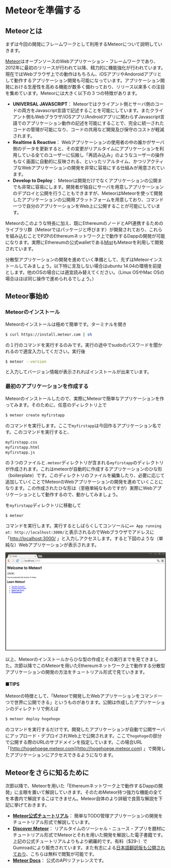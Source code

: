 # Meteorを準備する

## Meteorとは

まずは今回の開発にフレームワークとして利用するMeteorについて説明していきます。

[Meteor](https://www.meteor.com/)はオープンソースのWebアプリケーション・フレームワークであり、2012年に最初のリリースが行われて以降、精力的に機能強化が行われています。現在ではWebブラウザ上での動作はもちろん、iOSアプリやAndoroidアプリとして動作するアプリケーション開発も可能になっています。アプリケーション開発における生産性を高める機能が数多く備わっており、リリース以来多くの注目を集めています。Meteorには大きく以下の３つの特徴があります。

* **UNIVERSAL JAVASCRIPT**： Meteorではクライアント側とサーバ側のコードの両方をJavascript言語で記述することを可能にしています。またクライアント側もWebブラウザ/iOSアプリ/Androidアプリに関わらずJavascript言語でのアプリケーション動作の記述を可能にすることで、完全に統一されたコードの管理が可能になり、コードの共用など開発及び保守のコストが軽減されます。
* **Realtime & Reactive**： Webアプリケーションの使用者の中の誰かがサーバ側のデータを更新すると、その変更がリアルタイムにアプリケーションを利用している全てのユーザーに伝搬し「再読み込み」のようなユーザーの操作もなく画面に自動的に反映される、といったリアルタイム、かつリアクティブなWebアプリケーションの開発を非常に容易にする仕組みが用意されています。
* **Develop to Deploy**： Meteorは開発だけでなくアプリケーションの公開までも非常に容易にします。開発者が独自にサーバを用意しアプリケーションのデプロイと公開を行うこともできますが、MeteorはMeteorを使って開発したアプリケーションの公開用プラットフォームを用意しており、コマンド一つで自分のアプリケーションをWeb上に公開することが可能にしています。

Meteorのこのような特長に加え、既にEthereumのノードとAPI連携するためのライブラリ群（Meteorではパッケージと呼びます）が開発されており、これらを組み込むことでP2PのEthereumネットワーク上で動作するDappの開発が可能になります。実際にEthereumの公式walletである[Mist](https://github.com/ethereum/mist)もMeteorを利用して開発されています。

分散型アプリケーションの開発を進めていく準備として、先ずはMeteorインストールしてみましょう。以下特に言及しない場合はubuntu 14.04の環境を前提とします。他のOSの場合には適宜読み替えてください。（Linux OSやMac OSの場合はほぼ同じ操作で進められるでしょう。）

## Meteor事始め

### Meteorのインストール

Meteorのインストールは極めて簡単です。ターミナルを開き

```bash
$ curl https://install.meteor.com | sh
```

の１行のコマンドを実行するのみです。実行の途中でsudoのパスワードを聞かれるので適宜入力してください。実行後

```bash
$ meteor --version
```

と入力してバージョン情報が表示されればインストールが出来ています。

### 最初のアプリケーションを作成する

Meteorのインストールしたので、実際にMeteorで簡単なアプリケーションを作ってみます。そのために、任意のディレクトリ上で

```bash
$ meteor create myfirstapp
```

のコマンドを実行します。ここで`myfirstapp`は今回作るアプリケーション名です。このコマンドを実行すると、

```text
myfirstapp.css
myfirstapp.html
myfirstapp.js
```

の３つのファイルと`.meteor`ディレクトリが含まれる`myfirstapp`のディレクトリが作成されます。これはmeteorが自動的に作成するアプリケーションのひな形（boilerplate）です。このディレクトリのファイルを編集したり、必要に応じて追加していくことでMeteorのWebアプリケーションの開発を進めていくことになります。この作成されたひな形は（至極単純なものですが）実際にWebアプリケーションとして動作するので、動かしてみましょう。

を`myfirstapp`ディレクトリに移動して

```bash
$ meteor
```

コマンドを実行します。実行するとしばらくしてコンソールに`=> App running at: http://localhost:3000/`と表示されるのでWebブラウザでアドレスに「[http://localhost:3000/](http://localhost:3000/) 」と入力しアクセスします。すると下図のような（単純な）Webアプリケーションが表示されます。

![](../.gitbook/assets/myfirstapp.png)

以上、Meteorのインストールからひな型の作成とその実行までを見てきました。次節以降でこのMeteorを用いたEthereumネットワーク上で動作する分散型アプリケーションの開発の方法をチュートリアル形式で見ていきます。 

#### ■TIPS

Meteorの特徴として、「Meteorで開発したWebアプリケーションをコマンド一つで世界に公開できる」というものがあります。公開は作成したアプリケーションのディレクトリで例えば

```bash
$ meteor deploy hogehoge
```

のコマンドを実行するだけです。開発したアプリケーションが自動で公開サーバにアップロード・デプロイされWeb上で公開されます。ここで`hogehoge`の部分で公開する際のURLのサブドメインを指定しています。この場合URL「[http://hogehoege.meteor.com](http://hogehoege.meteor.com) 」で開発したアプリケーションにアクセスできるようになります。

## Meteorをさらに知るために

次節以降で、Meteorを用いた「Ethereumネットワーク上で動作するDappの開発」に主眼を置いて解説していきます。そのためMeteor持つ強力な機能の全てを本書内で解説するこはできません。Meteor自体のより詳細で良質な解説を下記に挙げておきます。

* [**Meteor公式チュートリアル**](https://www.meteor.com/tutorials/blaze/creating-an-app)： 簡単なTODO管理アプリケーションの開発をチュートリアル形式で解説しています。
* [**Discover Meteor**](https://www.discovermeteor.com/)： リアルタイムのソーシャル・ニュース・アプリを題材にチュートリアル形式でMeteorとそれを用いた開発を解説した電子書籍です。上記の公式チュートリアルよりもより網羅的です。有料（$29-）でGumroadにより販売されています。また有志による[日本語翻訳版も公開されており](http://ja.discovermeteor.com/)、こちらは無料で閲覧が可能です。
* [**Meteor Docs**](http://docs.meteor.com/#/full/)： 公式のAPIリファレンスです。

